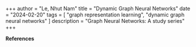 +++
author = "Le, Nhut Nam"
title = "Dynamic Graph Neural Networks"
date = "2024-02-20"
tags = [
    "graph representation learning", "dynamic graph neural networks"
]
description = "Graph Neural Networks: A study series"
+++




**References**